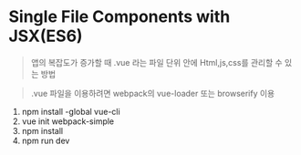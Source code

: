 # Single File Components with JSX(ES6)

> 앱의 복잡도가 증가할 때 .vue 라는 파일 단위 안에 Html,js,css를 관리할 수 있는 방법

> .vue 파일을 이용하려면 webpack의 vue-loader 또는 browserify 이용

1. npm install -global vue-cli
2. vue init webpack-simple
3. npm install 
3. npm run dev

